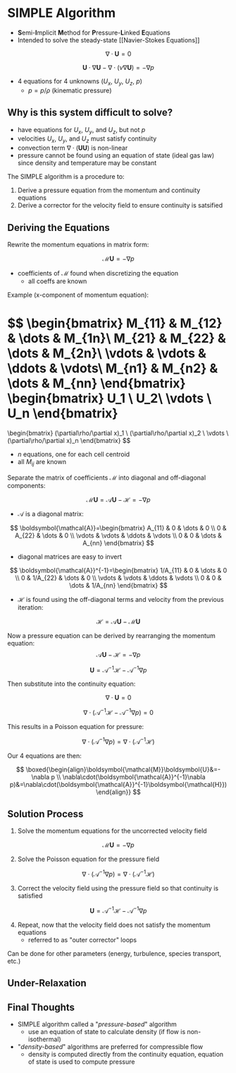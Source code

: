 # SIMPLE Algorithm

- **S**emi-**I**mplicit **M**ethod for **P**ressure-**L**inked **E**quations
- Intended to solve the steady-state [[Navier-Stokes Equations]]

$$
\nabla\cdot \boldsymbol{U} = 0
$$

$$
\boldsymbol{U}\cdot\nabla\boldsymbol{U}-\nabla\cdot(\nu\nabla\boldsymbol{U})=-\nabla p
$$

- 4 equations for 4 unknowns ($U_x$, $U_y$, $U_z$, $p$)
	- $p = p/\rho$ (kinematic pressure)

## Why is this system difficult to solve?

- have equations for $U_x$, $U_y$, and $U_z$, but not $p$
- velocities $U_x$, $U_y$, and $U_z$ must satisfy continuity
- convection term $\nabla\cdot(\boldsymbol{U}\boldsymbol{U})$ is non-linear
- pressure cannot be found using an equation of state (ideal gas law) since density and temperature may be constant

The SIMPLE algorithm is a procedure to:
1. Derive a pressure equation from the momentum and continuity equations
2. Derive a corrector for the velocity field to ensure continuity is satsified
## Deriving the Equations

Rewrite the momentum equations in matrix form:

$$
\boldsymbol{\mathcal{M}}\boldsymbol{U}=-\nabla p
$$

- coefficients of $\boldsymbol{\mathcal{M}}$ found when discretizing the equation
	- all coeffs are known

Example (x-component of momentum equation):

$$
\begin{bmatrix}
M_{11} & M_{12} & \dots & M_{1n}\\
M_{21} & M_{22} & \dots & M_{2n}\\
\vdots & \vdots & \ddots & \vdots\\
M_{n1} & M_{n2} & \dots & M_{nn}
\end{bmatrix}
\begin{bmatrix}
U_1 \\ U_2\\ \vdots \\ U_n
\end{bmatrix}
=
\begin{bmatrix}
(\partial\rho/\partial x)_1 \\ (\partial\rho/\partial x)_2 \\
\vdots \\ (\partial\rho/\partial x)_n
\end{bmatrix}
$$

- $n$ equations, one for each cell centroid
- all $M_{ij}$ are known

Separate the matrix of coefficients $\boldsymbol{\mathcal{M}}$ into diagonal and off-diagonal components:

$$
\boldsymbol{\mathcal{M}}\boldsymbol{U}=\boldsymbol{\mathcal{A}}\boldsymbol{U}-\boldsymbol{\mathcal{H}}=-\nabla p
$$

- $\boldsymbol{\mathcal{A}}$ is a diagonal matrix:
 
$$
\boldsymbol{\mathcal{A}}=\begin{bmatrix}
A_{11} & 0 & \dots & 0 \\
0 & A_{22} & \dots & 0 \\
\vdots & \vdots & \ddots & \vdots \\
0 & 0 & \dots & A_{nn}
\end{bmatrix}
$$

- diagonal matrices are easy to invert
 
$$
\boldsymbol{\mathcal{A}}^{-1}=\begin{bmatrix}
1/A_{11} & 0 & \dots & 0 \\
0 & 1/A_{22} & \dots & 0 \\
\vdots & \vdots & \ddots & \vdots \\
0 & 0 & \dots & 1/A_{nn}
\end{bmatrix}
$$
 
 - $\boldsymbol{\mathcal{H}}$ is found using the off-diagonal terms and velocity from the previous iteration:

$$
\boldsymbol{\mathcal{H}}=\boldsymbol{\mathcal{A}}\boldsymbol{U}-\boldsymbol{\mathcal{M}}\boldsymbol{U}
$$

Now a pressure equation can be derived by rearranging the momentum equation:
$$
\boldsymbol{\mathcal{A}}\boldsymbol{U}-\boldsymbol{\mathcal{H}}=-\nabla p
$$

$$
\boldsymbol{U} = \boldsymbol{\mathcal{A}}^{-1}\boldsymbol{\mathcal{H}}-\boldsymbol{\mathcal{A}}^{-1}\nabla p
$$

Then substitute into the continuity equation:

$$
\nabla\cdot\boldsymbol{U}=0
$$

$$
\nabla\cdot(\boldsymbol{\mathcal{A}}^{-1}\boldsymbol{\mathcal{H}}-\mathcal{A}^{-1}\nabla p)=0
$$

This results in a Poisson equation for pressure:

$$
\nabla\cdot(\boldsymbol{\mathcal{A}}^{-1}\nabla p)=\nabla\cdot(\boldsymbol{\mathcal{A}}^{-1}\boldsymbol{\mathcal{H}})
$$

Our 4 equations are then:

$$
\boxed{\begin{align}\boldsymbol{\mathcal{M}}\boldsymbol{U}&=-\nabla p \\
\nabla\cdot(\boldsymbol{\mathcal{A}}^{-1}\nabla p)&=\nabla\cdot(\boldsymbol{\mathcal{A}}^{-1}\boldsymbol{\mathcal{H}})
\end{align}}
$$

## Solution Process

1. Solve the momentum equations for the uncorrected velocity field

$$
\boldsymbol{\mathcal{M}}\boldsymbol{U}=-\nabla p
$$

2. Solve the Poisson equation for the pressure field

$$
\nabla\cdot(\boldsymbol{\mathcal{A}}^{-1}\nabla p)=\nabla\cdot(\boldsymbol{\mathcal{A}}^{-1}\boldsymbol{\mathcal{H}})
$$

3. Correct the velocity field using the pressure field so that continuity is satisfied

$$
\boldsymbol{U} = \mathcal{A}^{-1}\mathcal{H}-\mathcal{A}^{-1}\nabla p
$$

4. Repeat, now that the velocity field does not satisfy the momentum equations
	- referred to as "outer corrector" loops

Can be done for other parameters (energy, turbulence, species transport, etc.)


## Under-Relaxation



## Final Thoughts
- SIMPLE algorithm called a "*pressure-based*" algorithm
	- use an equation of state to calculate density (if flow is non-isothermal)
- "*density-based*" algorithms are preferred for compressible flow
	- density is computed directly from the continuity equation, equation of state is used to compute pressure